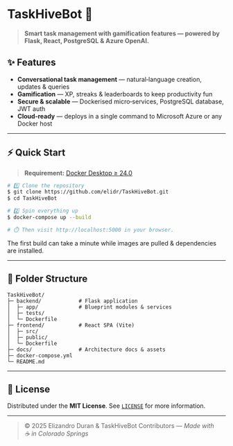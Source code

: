 # TaskHiveBot 🐝

> **Smart task management with gamification features — powered by Flask, React, PostgreSQL & Azure OpenAI.**

## ✨ Features

- **Conversational task management** — natural‑language creation, updates & queries
- **Gamification** — XP, streaks & leaderboards to keep productivity fun
- **Secure & scalable** — Dockerised micro‑services, PostgreSQL database, JWT auth
- **Cloud‑ready** — deploys in a single command to Microsoft Azure or any Docker host

---

## ⚡ Quick Start

> **Requirement:** [Docker Desktop ≥ 24.0](https://docs.docker.com/desktop/)

```bash
# 1️⃣ Clone the repository
$ git clone https://github.com/elidr/TaskHiveBot.git
$ cd TaskHiveBot

# 2️⃣ Spin everything up
$ docker-compose up --build

# ⏱️ Then visit http://localhost:5000 in your browser.
```

The first build can take a minute while images are pulled & dependencies are installed.

---

## 📁 Folder Structure

```
TaskHiveBot/
├─ backend/            # Flask application
│  ├─ app/             # Blueprint modules & services
│  ├─ tests/
│  └─ Dockerfile
├─ frontend/           # React SPA (Vite)
│  ├─ src/
│  ├─ public/
│  └─ Dockerfile
├─ docs/               # Architecture docs & assets
├─ docker-compose.yml
└─ README.md
```

---

## 📜 License

Distributed under the **MIT License**. See [`LICENSE`](LICENSE) for more information.

---

> © 2025 Elizandro Duran & TaskHiveBot Contributors — *Made with ☕ in Colorado Springs*
